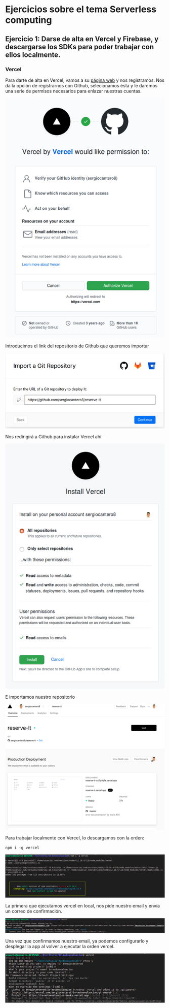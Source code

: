 # Ejercicios sobre el tema Serverless computing

## Ejercicio 1: Darse de alta en Vercel y Firebase, y descargarse los SDKs para poder trabajar con ellos localmente.

### Vercel
Para darte de alta en Vercel, vamos a su [página web](https://vercel.com/) y nos registramos. Nos da la opción de registrarnos con Github, selecionamos ésta y le daremos una serie de permisos necesarios para enlazar nuestras cuentas.

![](https://github.com/sergiocantero8/IV-Autoevaluacion/blob/main/img/ejercicio1_serverless.png)

Introducimos el link del repositorio de Github que queremos importar

![](https://github.com/sergiocantero8/IV-Autoevaluacion/blob/main/img/ejercicio1_serverless_2.png)

Nos redirigirá a Github para instalar Vercel ahí.

![](https://github.com/sergiocantero8/IV-Autoevaluacion/blob/main/img/ejercicio1_serverless_3.png)

E importamos nuestro repositorio

![](https://github.com/sergiocantero8/IV-Autoevaluacion/blob/main/img/ejercicio1_serverless_5.png)

Para trabajar localmente con Vercel, lo descargamos con la orden:

```
npm i -g vercel
```

![](https://github.com/sergiocantero8/IV-Autoevaluacion/blob/main/img/ejercicio1_serverless_4.png)

La primera que ejecutamos vercel en local, nos pide nuestro email y envía un correo de confirmación.

![](https://github.com/sergiocantero8/IV-Autoevaluacion/blob/main/img/ejercicio1_serverless_6.png)

Una vez que confirmamos nuestro email, ya podemos configurarlo y desplegar la app al volver a ejecutar la orden vercel.

![](https://github.com/sergiocantero8/IV-Autoevaluacion/blob/main/img/ejercicio1_serverless_7.png)